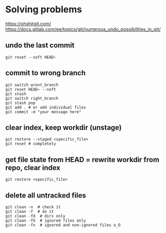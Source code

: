 # Solving problems
https://ohshitgit.com/  
https://docs.gitlab.com/ee/topics/git/numerous_undo_possibilities_in_git/

## undo the last commit
    git reset --soft HEAD~

## commit to wrong branch
    git switch wront_branch
    git reset HEAD~ --soft
    git stash
    git switch right_branch
    git stash pop
    git add . # or add individual files
    git commit -m "your message here"

## clear index, keep workdir (unstage)
    git restore --staged <specific_file>
    git reset # completely

## get file state from HEAD = rewrite workdir from repo, clear index
    git restore <specific_file>

## delete all untracked files
    git clean -n  # check it
    git clean -f  # do it
    git clean -fd  # dirs only
    git clean -fX  # ignored files only
    git clean -fx  # ignored and non-ignored files o_O

